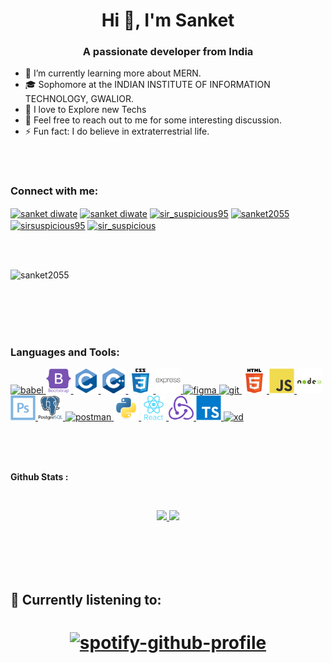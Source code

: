 <h1 align="center">
<!--   <img src="https://raw.githubusercontent.com/Sanket2055/Sanket2055/1db993b16f362e01c9b17551d16b17ff84e826a9/myname.svg" /> -->
</h1>

<h1 align="center">Hi 👋, I'm Sanket</h1>
<h3 align="center">A passionate developer from India</h3>





- 🌱 I’m currently learning more about  MERN.
- 🎓 Sophomore at the INDIAN INSTITUTE OF INFORMATION TECHNOLOGY, GWALIOR.
- 👯 I love to Explore new Techs 
- 💬 Feel free to reach out to me for some interesting discussion.
- ⚡ Fun fact: I do believe in extraterrestrial life.

 <br />
 <br />
<h3 align="left">Connect with me:</h3>
<p align="left">
<a href="https://linkedin.com/in/sanket diwate" target="blank"><img align="center" src="https://raw.githubusercontent.com/rahuldkjain/github-profile-readme-generator/master/src/images/icons/Social/linked-in-alt.svg" alt="sanket diwate" height="30" width="40" /></a>
<a href="https://fb.com/sanket diwate" target="blank"><img align="center" src="https://raw.githubusercontent.com/rahuldkjain/github-profile-readme-generator/master/src/images/icons/Social/facebook.svg" alt="sanket diwate" height="30" width="40" /></a>
<a href="https://instagram.com/sir_suspicious95" target="blank"><img align="center" src="https://raw.githubusercontent.com/rahuldkjain/github-profile-readme-generator/master/src/images/icons/Social/instagram.svg" alt="sir_suspicious95" height="30" width="40" /></a>
<a href="https://www.codechef.com/users/sanket2055" target="blank"><img align="center" src="https://cdn.jsdelivr.net/npm/simple-icons@3.1.0/icons/codechef.svg" alt="sanket2055" height="30" width="40" /></a>
<a href="https://www.hackerrank.com/sirsuspicious95" target="blank"><img align="center" src="https://raw.githubusercontent.com/rahuldkjain/github-profile-readme-generator/master/src/images/icons/Social/hackerrank.svg" alt="sirsuspicious95" height="30" width="40" /></a>
<a href="https://codeforces.com/profile/sir_suspicious" target="blank"><img align="center" src="https://cdn.jsdelivr.net/npm/simple-icons@3.0.1/icons/codeforces.svg" alt="sir_suspicious" height="30" width="40" /></a>
</p>
 <br />
 
  <br />
  <p align="left"> <img src="https://komarev.com/ghpvc/?username=sanket2055&label=Profile%20views&color=0e75b6&style=flat" alt="sanket2055" /> </p>
   <br />
 <br />
  <br />
   <br />
<h3 align="left">Languages and Tools:</h3>
<p align="left"> <a href="https://babeljs.io/" target="_blank"> <img src="https://www.vectorlogo.zone/logos/babeljs/babeljs-icon.svg" alt="babel" width="40" height="40"/> </a> <a href="https://getbootstrap.com" target="_blank"> <img src="https://raw.githubusercontent.com/devicons/devicon/master/icons/bootstrap/bootstrap-plain-wordmark.svg" alt="bootstrap" width="40" height="40"/> </a> <a href="https://www.cprogramming.com/" target="_blank"> <img src="https://raw.githubusercontent.com/devicons/devicon/master/icons/c/c-original.svg" alt="c" width="40" height="40"/> </a> <a href="https://www.w3schools.com/cpp/" target="_blank"> <img src="https://raw.githubusercontent.com/devicons/devicon/master/icons/cplusplus/cplusplus-original.svg" alt="cplusplus" width="40" height="40"/> </a> <a href="https://www.w3schools.com/css/" target="_blank"> <img src="https://raw.githubusercontent.com/devicons/devicon/master/icons/css3/css3-original-wordmark.svg" alt="css3" width="40" height="40"/> </a> <a href="https://expressjs.com" target="_blank"> <img src="https://raw.githubusercontent.com/devicons/devicon/master/icons/express/express-original-wordmark.svg" alt="express" width="40" height="40"/> </a> <a href="https://www.figma.com/" target="_blank"> <img src="https://www.vectorlogo.zone/logos/figma/figma-icon.svg" alt="figma" width="40" height="40"/> </a> <a href="https://git-scm.com/" target="_blank"> <img src="https://www.vectorlogo.zone/logos/git-scm/git-scm-icon.svg" alt="git" width="40" height="40"/> </a> <a href="https://www.w3.org/html/" target="_blank"> <img src="https://raw.githubusercontent.com/devicons/devicon/master/icons/html5/html5-original-wordmark.svg" alt="html5" width="40" height="40"/> </a> <a href="https://developer.mozilla.org/en-US/docs/Web/JavaScript" target="_blank"> <img src="https://raw.githubusercontent.com/devicons/devicon/master/icons/javascript/javascript-original.svg" alt="javascript" width="40" height="40"/> </a> <a href="https://nodejs.org" target="_blank"> <img src="https://raw.githubusercontent.com/devicons/devicon/master/icons/nodejs/nodejs-original-wordmark.svg" alt="nodejs" width="40" height="40"/> </a> <a href="https://www.photoshop.com/en" target="_blank"> <img src="https://raw.githubusercontent.com/devicons/devicon/master/icons/photoshop/photoshop-line.svg" alt="photoshop" width="40" height="40"/> </a> <a href="https://www.postgresql.org" target="_blank"> <img src="https://raw.githubusercontent.com/devicons/devicon/master/icons/postgresql/postgresql-original-wordmark.svg" alt="postgresql" width="40" height="40"/> </a> <a href="https://postman.com" target="_blank"> <img src="https://www.vectorlogo.zone/logos/getpostman/getpostman-icon.svg" alt="postman" width="40" height="40"/> </a> <a href="https://www.python.org" target="_blank"> <img src="https://raw.githubusercontent.com/devicons/devicon/master/icons/python/python-original.svg" alt="python" width="40" height="40"/> </a> <a href="https://reactjs.org/" target="_blank"> <img src="https://raw.githubusercontent.com/devicons/devicon/master/icons/react/react-original-wordmark.svg" alt="react" width="40" height="40"/> </a> <a href="https://redux.js.org" target="_blank"> <img src="https://raw.githubusercontent.com/devicons/devicon/master/icons/redux/redux-original.svg" alt="redux" width="40" height="40"/> </a> <a href="https://www.typescriptlang.org/" target="_blank"> <img src="https://raw.githubusercontent.com/devicons/devicon/master/icons/typescript/typescript-original.svg" alt="typescript" width="40" height="40"/> </a> <a href="https://www.adobe.com/products/xd.html" target="_blank"> <img src="https://cdn.worldvectorlogo.com/logos/adobe-xd.svg" alt="xd" width="40" height="40"/> </a> </p>
 <br />
  <br />
   <br />
<!-- <details close=""> -->

<!--   <g-emoji class="g-emoji" alias="chart_with_upwards_trend" fallback-src="https://github.githubassets.com/images/icons/emoji/unicode/1f4c8.png">📈</g-emoji>  -->
  <strong>Github Stats : </strong>

<br>
  
<p align="center">
<a href="https://github.com/sanket2055">
  <img width="65%" src="https://github-readme-stats.vercel.app/api?username=sanket2055&show_icons=true&theme=tokyonight" />
  <img width="31%" src="https://github-readme-stats.vercel.app/api/top-langs/?username=sanket2055&=true&theme=tokyonight" />
</a>
</p>
<!-- </details> -->
<br>
<!--  <div align="center">
     
     
![github activity graph](https://activity-graph.herokuapp.com/graph?username=Sanket2055&theme=dracula&layout=compact&title_color=FF69B4&hide_border=true&area=true)
</div> -->


 <br />
  <br /> <br />
 


<h2 align="left">🎵 Currently listening to: </h2>

<h1 align="center">

 
  [![spotify-github-profile](https://spotify-github-profile.vercel.app/api/view?uid=qhyn6shdddhuw7epvwc60b465&cover_image=true&theme=default&bar_color=53b14f&bar_color_cover=false)](https://github.com/kittinan/spotify-github-profile)

</h1>
